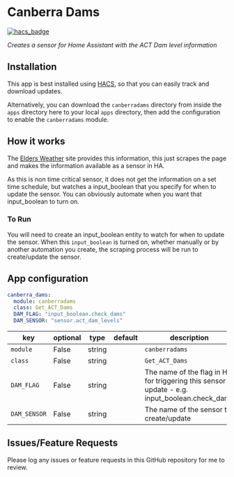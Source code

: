 # Canberra Dams
[![hacs_badge](https://img.shields.io/badge/HACS-Default-orange.svg?style=for-the-badge)](https://github.com/custom-components/hacs)

_Creates a sensor for Home Assistant with the ACT Dam level information_

## Installation

This app is best installed using
[HACS](https://github.com/custom-components/hacs), so that you can easily track
and download updates.

Alternatively, you can download the `canberradams` directory from inside the `apps` directory here to your
local `apps` directory, then add the configuration to enable the `canberradams` module.

## How it works

The [Elders Weather](https://www.eldersweather.com.au/dam-level/act/) site provides this information, this just scrapes
the page and makes the information available as a sensor in HA.

As this is non time critical sensor, it does not get the information on a set time schedule, but watches a input_boolean that you 
specify for when to update the sensor. You can obviously automate when you want that input_boolean to turn on.

### To Run

You will need to create an input_boolean entity to watch for when to update the sensor. When this
`input_boolean` is turned on, whether manually or by another automation you
create, the scraping process will be run to create/update the sensor.

## App configuration

```yaml
canberra_dams:
  module: canberradams
  class: Get_ACT_Dams
  DAM_FLAG: "input_boolean.check_dams"
  DAM_SENSOR: "sensor.act_dam_levels"
```

key | optional | type | default | description
-- | -- | -- | -- | --
`module` | False | string | | `canberradams`
`class` | False | string | | `Get_ACT_Dams`
`DAM_FLAG` | False | string || The name of the flag in HA for triggering this sensor update - e.g. input_boolean.check_dams 
`DAM_SENSOR` | False | string || The name of the sensor to create/update

## Issues/Feature Requests

Please log any issues or feature requests in this GitHub repository for me to review.
